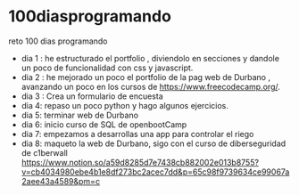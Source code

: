 # 100diasprogramando

reto 100 dias programando


- dia 1 : he estructurado el portfolio , diviendolo en secciones y dandole un poco de funcionalidad con css y javascript.
- dia 2 : he mejorado un poco el portfolio de la pag web de Durbano , avanzando un poco en los cursos de https://www.freecodecamp.org/.
- dia 3 : Crea un formulario de encuesta
- dia 4: repaso un poco python y hago algunos ejercicios.
- dia 5: terminar web de Durbano
- dia 6: inicio curso de SQL de openbootCamp
- dia 7: empezamos a desarrollas una app para controlar el riego
- dia 8: maqueto la web de Durbano, sigo con el curso de diberseguridad de c1berwall https://www.notion.so/a59d8285d7e7438cb882002e013b8755?v=cb4034980ebe4b1e8df273bc2acec7dd&p=65c98f9739634ce99067a2aee43a4589&pm=c
